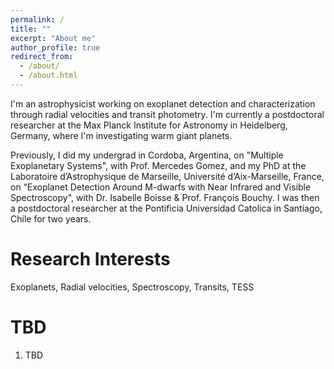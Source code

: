 ```yaml
---
permalink: /
title: ""
excerpt: "About me"
author_profile: true
redirect_from: 
  - /about/
  - /about.html
---
```


I'm an astrophysicist working on exoplanet detection and characterization through radial velocities and transit photometry. I'm currently a postdoctoral researcher at the Max Planck Institute for Astronomy in Heidelberg, Germany, where I'm investigating warm giant planets. 

Previously, I did my undergrad in Cordoba, Argentina, on "Multiple Exoplanetary Systems", with Prof. Mercedes Gomez, and my PhD at the Laboratoire d’Astrophysique de Marseille,
Université d’Aix-Marseille, France, on “Exoplanet Detection Around M-dwarfs with Near Infrared and Visible Spectroscopy", with Dr. Isabelle Boisse & Prof. François Bouchy. I was then a postdoctoral researcher at the Pontificia Universidad Catolica in Santiago, Chile for two years. 

Research Interests
======
Exoplanets, Radial velocities, Spectroscopy, Transits, TESS

TBD
======
1. TBD
